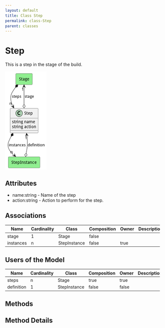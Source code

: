 ```yaml
---
layout: default
title: Class Step
permalink: class-Step
parent: classes
---
```


# Step

This is a step in the stage of the build.

![Logical Diagram](./logical.png)

## Attributes

* name:string - Name of the step
* action:string - Action to perform for the step.


## Associations

| Name | Cardinality | Class | Composition | Owner | Description |
| --- | --- | --- | --- | --- | --- |
| stage | 1 | Stage | false |  |  |
| instances | n | StepInstance | false | true |  |



## Users of the Model

| Name | Cardinality | Class | Composition | Owner | Description |
| --- | --- | --- | --- | --- | --- |
| steps | n | Stage | true | true |  |
| definition | 1 | StepInstance | false | false |  |





## Methods


<h2>Method Details</h2>
    

